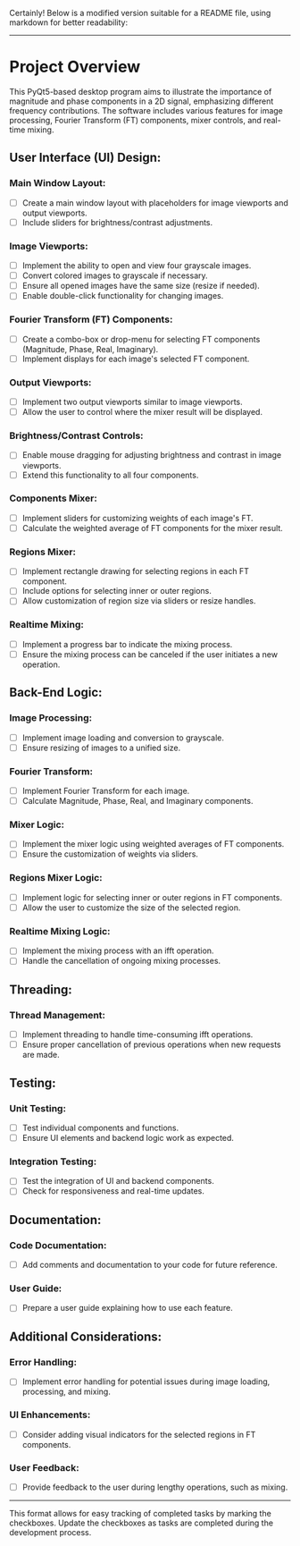 Certainly! Below is a modified version suitable for a README file, using markdown for better readability:

---

# Project Overview

This PyQt5-based desktop program aims to illustrate the importance of magnitude and phase components in a 2D signal, emphasizing different frequency contributions. The software includes various features for image processing, Fourier Transform (FT) components, mixer controls, and real-time mixing.

## User Interface (UI) Design:

### Main Window Layout:

- [ ] Create a main window layout with placeholders for image viewports and output viewports.
- [ ] Include sliders for brightness/contrast adjustments.

### Image Viewports:

- [ ] Implement the ability to open and view four grayscale images.
- [ ] Convert colored images to grayscale if necessary.
- [ ] Ensure all opened images have the same size (resize if needed).
- [ ] Enable double-click functionality for changing images.

### Fourier Transform (FT) Components:

- [ ] Create a combo-box or drop-menu for selecting FT components (Magnitude, Phase, Real, Imaginary).
- [ ] Implement displays for each image's selected FT component.

### Output Viewports:

- [ ] Implement two output viewports similar to image viewports.
- [ ] Allow the user to control where the mixer result will be displayed.

### Brightness/Contrast Controls:

- [ ] Enable mouse dragging for adjusting brightness and contrast in image viewports.
- [ ] Extend this functionality to all four components.

### Components Mixer:

- [ ] Implement sliders for customizing weights of each image's FT.
- [ ] Calculate the weighted average of FT components for the mixer result.

### Regions Mixer:

- [ ] Implement rectangle drawing for selecting regions in each FT component.
- [ ] Include options for selecting inner or outer regions.
- [ ] Allow customization of region size via sliders or resize handles.

### Realtime Mixing:

- [ ] Implement a progress bar to indicate the mixing process.
- [ ] Ensure the mixing process can be canceled if the user initiates a new operation.

## Back-End Logic:

### Image Processing:

- [ ] Implement image loading and conversion to grayscale.
- [ ] Ensure resizing of images to a unified size.

### Fourier Transform:

- [ ] Implement Fourier Transform for each image.
- [ ] Calculate Magnitude, Phase, Real, and Imaginary components.

### Mixer Logic:

- [ ] Implement the mixer logic using weighted averages of FT components.
- [ ] Ensure the customization of weights via sliders.

### Regions Mixer Logic:

- [ ] Implement logic for selecting inner or outer regions in FT components.
- [ ] Allow the user to customize the size of the selected region.

### Realtime Mixing Logic:

- [ ] Implement the mixing process with an ifft operation.
- [ ] Handle the cancellation of ongoing mixing processes.

## Threading:

### Thread Management:

- [ ] Implement threading to handle time-consuming ifft operations.
- [ ] Ensure proper cancellation of previous operations when new requests are made.

## Testing:

### Unit Testing:

- [ ] Test individual components and functions.
- [ ] Ensure UI elements and backend logic work as expected.

### Integration Testing:

- [ ] Test the integration of UI and backend components.
- [ ] Check for responsiveness and real-time updates.

## Documentation:

### Code Documentation:

- [ ] Add comments and documentation to your code for future reference.

### User Guide:

- [ ] Prepare a user guide explaining how to use each feature.

## Additional Considerations:

### Error Handling:

- [ ] Implement error handling for potential issues during image loading, processing, and mixing.

### UI Enhancements:

- [ ] Consider adding visual indicators for the selected regions in FT components.

### User Feedback:

- [ ] Provide feedback to the user during lengthy operations, such as mixing.

---

This format allows for easy tracking of completed tasks by marking the checkboxes. Update the checkboxes as tasks are completed during the development process.
